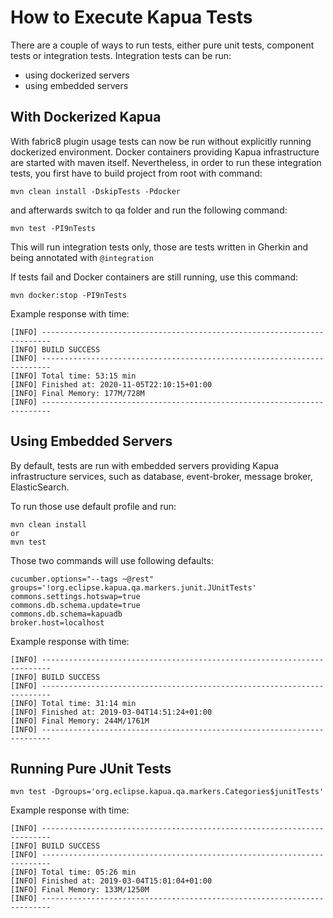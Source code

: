 # How to Execute Kapua Tests

There are a couple of ways to run tests, either pure unit tests, component tests or integration tests.
Integration tests can be run:

- using dockerized servers
- using embedded servers

## With Dockerized Kapua
With fabric8 plugin usage tests can now be run without explicitly running dockerized environment.
Docker containers providing Kapua infrastructure are started with maven itself.
Nevertheless, in order to run these integration tests, you first have to build project from root with command:

    mvn clean install -DskipTests -Pdocker

and afterwards switch to qa folder and run the following command:

    mvn test -PI9nTests
    
This will run integration tests only, those are tests written in Gherkin and being annotated with
``@integration``

If tests fail and Docker containers are still running, use this command:

    mvn docker:stop -PI9nTests

Example response with time:

    [INFO] ------------------------------------------------------------------------
    [INFO] BUILD SUCCESS
    [INFO] ------------------------------------------------------------------------
    [INFO] Total time: 53:15 min
    [INFO] Finished at: 2020-11-05T22:10:15+01:00
    [INFO] Final Memory: 177M/728M
    [INFO] ------------------------------------------------------------------------    

## Using Embedded Servers
By default, tests are run with embedded servers providing Kapua infrastructure services, such as
database, event-broker, message broker, ElasticSearch.

To run those use default profile and run:

    mvn clean install
    or
    mvn test

Those two commands will use following defaults:

    cucumber.options="--tags ~@rest"
    groups='!org.eclipse.kapua.qa.markers.junit.JUnitTests'
    commons.settings.hotswap=true
    commons.db.schema.update=true
    commons.db.schema=kapuadb
    broker.host=localhost

Example response with time:

    [INFO] ------------------------------------------------------------------------
    [INFO] BUILD SUCCESS
    [INFO] ------------------------------------------------------------------------
    [INFO] Total time: 31:14 min
    [INFO] Finished at: 2019-03-04T14:51:24+01:00
    [INFO] Final Memory: 244M/1761M
    [INFO] ------------------------------------------------------------------------

## Running Pure JUnit Tests

    mvn test -Dgroups='org.eclipse.kapua.qa.markers.Categories$junitTests'

Example response with time:

    [INFO] ------------------------------------------------------------------------
    [INFO] BUILD SUCCESS
    [INFO] ------------------------------------------------------------------------
    [INFO] Total time: 05:26 min
    [INFO] Finished at: 2019-03-04T15:01:04+01:00
    [INFO] Final Memory: 133M/1250M
    [INFO] ------------------------------------------------------------------------
